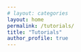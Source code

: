 ```yaml
---
# layout: categories
layout: home
permalink: /tutorials/
title: "Tutorials"
author_profile: true
---
```


